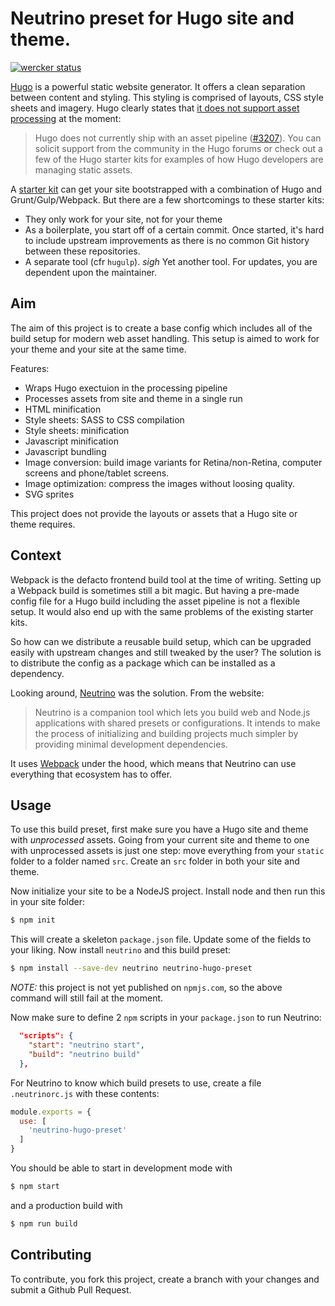 # Neutrino preset for Hugo site and theme.

[![wercker status](https://app.wercker.com/status/50420d7350afaee4471badb52a02f017/s/master "wercker status")](https://app.wercker.com/project/byKey/50420d7350afaee4471badb52a02f017)

[Hugo](https://gohugo.io) is a powerful static website generator. It offers a clean separation
between content and styling. This styling is comprised of layouts, CSS style sheets and imagery.
Hugo clearly states that [it does not support asset processing](https://gohugo.io/getting-started/directory-structure/)
at the moment:

> Hugo does not currently ship with an asset pipeline ([#3207](https://github.com/gohugoio/hugo/issues/3207)). 
> You can solicit support from the community in the Hugo forums or check out a few of the Hugo starter kits 
> for examples of how Hugo developers are managing static assets.

A [starter kit](http://gohugo.io/tools/starter-kits/) can get your site bootstrapped with a
combination of Hugo and Grunt/Gulp/Webpack. But there are a few shortcomings to these starter kits:

* They only work for your site, not for your theme
* As a boilerplate, you start off of a certain commit. Once started, it's hard to include upstream improvements
  as there is no common Git history between these repositories.
* A separate tool (cfr `hugulp`). *sigh* Yet another tool. For updates, you are dependent upon the maintainer.

## Aim

The aim of this project is to create a base config which includes all of the build
setup for modern web asset handling. This setup is aimed to work for your theme and your site at
the same time.

Features:

- Wraps Hugo exectuion in the processing pipeline
- Processes assets from site and theme in a single run
- HTML minification
- Style sheets: SASS to CSS compilation
- Style sheets: minification
- Javascript minification
- Javascript bundling
- Image conversion: build image variants for Retina/non-Retina, computer screens and phone/tablet screens.
- Image optimization: compress the images without loosing quality.
- SVG sprites

This project does not provide the layouts or assets that a Hugo site or theme requires. 

## Context

Webpack is the defacto frontend build tool at the time of writing. Setting up a Webpack
build is sometimes still a bit magic. But having a pre-made config file for a Hugo
build including the asset pipeline is not a flexible setup. It would also end up
with the same problems of the existing starter kits.

So how can we distribute a reusable build setup, which can be upgraded easily with
upstream changes and still tweaked by the user? The solution is to distribute the
config as a package which can be installed as a dependency.

Looking around, [Neutrino](https://neutrino.js.org/) was the solution.
From the website:

> Neutrino is a companion tool which lets you build web and Node.js applications
> with shared presets or configurations. It intends to make the process of initializing
> and building projects much simpler by providing minimal development dependencies.

It uses [Webpack](https://webpack.js.org/) under the hood, which means that
Neutrino can use everything that ecosystem has to offer.

## Usage

To use this build preset, first make sure you have a Hugo site and theme
with _unprocessed_ assets. Going from your current site and theme to one
with unprocessed assets is just one step: move everything from your `static`
folder to a folder named `src`. Create an `src` folder in both your
site and theme.

Now initialize your site to be a NodeJS project. Install node and then run
this in your site folder:

```sh
$ npm init
```

This will create a skeleton `package.json` file. Update some of the fields
to your liking. Now install `neutrino` and this build preset:

```sh
$ npm install --save-dev neutrino neutrino-hugo-preset
```

*NOTE:* this project is not yet published on `npmjs.com`, so the above
command will still fail at the moment.

Now make sure to define 2 `npm` scripts in your `package.json` to run Neutrino:

```json
  "scripts": {
    "start": "neutrino start",
    "build": "neutrino build"
  },
``` 

For Neutrino to know which build presets to use, create a file `.neutrinorc.js`
with these contents:

```js
module.exports = {
  use: [
    'neutrino-hugo-preset'
  ]
}
```

You should be able to start in development mode with

```sh
$ npm start
```

and a production build with

```sh
$ npm run build
```


## Contributing

To contribute, you fork this project, create a branch with your changes and submit 
a Github Pull Request.
